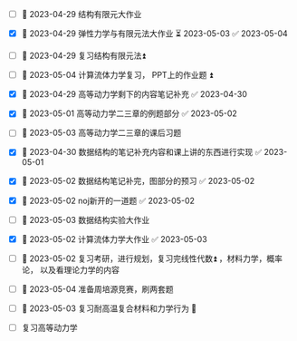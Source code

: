 - [ ] 🛫 2023-04-29 结构有限元大作业
- [x] 🛫 2023-04-29 弹性力学与有限元法大作业 ⏳ 2023-05-03 ✅ 2023-05-04
- [ ] 🛫 2023-04-29 复习结构有限元法⏫ 
- [ ] 🛫 2023-05-04 计算流体力学复习， PPT上的作业题 ⏫ 
- [x] 🛫 2023-04-29 高等动力学剩下的内容笔记补充 ✅ 2023-04-30
- [x] 🛫 2023-05-01 高等动力学二三章的例题部分 ✅ 2023-05-02
- [ ] 🛫 2023-05-03 高等动力学二三章的课后习题
- [x] 🛫 2023-04-30 数据结构的笔记补充内容和课上讲的东西进行实现 ✅ 2023-05-01
- [x] 🛫 2023-05-02 数据结构笔记补完，图部分的预习 ✅ 2023-05-02
- [x] 🛫 2023-05-02 noj新开的一道题 ✅ 2023-05-02
- [ ] 🛫 2023-05-03 数据结构实验大作业
- [x] 🛫 2023-05-02 计算流体力学大作业 ✅ 2023-05-03
- [ ] 🛫 2023-05-02 复习考研，进行规划，复习完线性代数⏫ ，材料力学，概率论， 以及看理论力学的内容
- [ ] 🛫 2023-05-04 准备周培源竞赛，刷两套题
- [ ] 🛫 2023-05-03 复习耐高温复合材料和力学行为 🔽 
- [ ] 复习高等动力学

